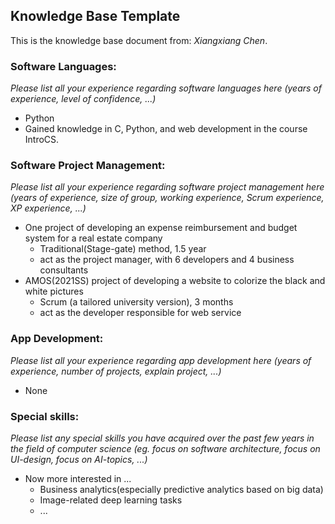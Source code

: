 ﻿## Knowledge Base Template

This is the knowledge base document from: *Xiangxiang Chen*.

### Software Languages: 
*Please list all your experience regarding software languages here (years of experience, level of confidence, ...)*
 - Python
 - Gained knowledge in C, Python, and web development in the course IntroCS.

### Software Project Management: 
*Please list all your experience regarding software project management here (years of experience, size of group, working experience, Scrum experience, XP experience, ...)*
 * One project of developing an expense reimbursement and budget system for a real estate company
   * Traditional(Stage-gate) method, 1.5 year
   * act as the project manager, with 6 developers and 4 business consultants
* AMOS(2021SS) project of developing a website to colorize the black and white pictures
  * Scrum (a tailored university version), 3 months
  * act as the developer responsible for web service 

### App Development: 
*Please list all your experience regarding app development here (years of experience, number of projects, explain project, ...)*
 - None

### Special skills: 
*Please list any special skills you have acquired over the past few years in the field of computer science (eg. focus on software architecture, focus on UI-design, focus on AI-topics, ...)*
 - Now more interested in ...
   - Business analytics(especially predictive analytics based on big data)
   - Image-related deep learning tasks
   - ... 


